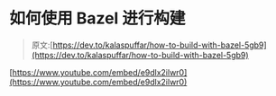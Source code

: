 # 如何使用 Bazel 进行构建

> 原文:[https://dev.to/kalaspuffar/how-to-build-with-bazel-5gb9](https://dev.to/kalaspuffar/how-to-build-with-bazel-5gb9)

[https://www.youtube.com/embed/e9dlx2ilwr0](https://www.youtube.com/embed/e9dlx2ilwr0)